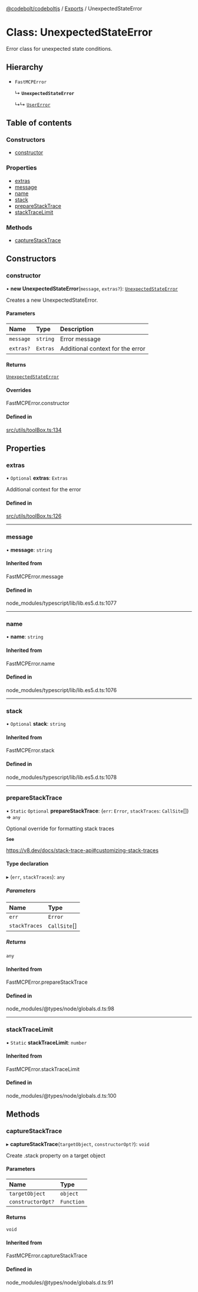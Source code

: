 [@codebolt/codeboltjs](../README.md) / [Exports](../modules.md) / UnexpectedStateError

# Class: UnexpectedStateError

Error class for unexpected state conditions.

## Hierarchy

- `FastMCPError`

  ↳ **`UnexpectedStateError`**

  ↳↳ [`UserError`](UserError.md)

## Table of contents

### Constructors

- [constructor](UnexpectedStateError.md#constructor)

### Properties

- [extras](UnexpectedStateError.md#extras)
- [message](UnexpectedStateError.md#message)
- [name](UnexpectedStateError.md#name)
- [stack](UnexpectedStateError.md#stack)
- [prepareStackTrace](UnexpectedStateError.md#preparestacktrace)
- [stackTraceLimit](UnexpectedStateError.md#stacktracelimit)

### Methods

- [captureStackTrace](UnexpectedStateError.md#capturestacktrace)

## Constructors

### constructor

• **new UnexpectedStateError**(`message`, `extras?`): [`UnexpectedStateError`](UnexpectedStateError.md)

Creates a new UnexpectedStateError.

#### Parameters

| Name | Type | Description |
| :------ | :------ | :------ |
| `message` | `string` | Error message |
| `extras?` | `Extras` | Additional context for the error |

#### Returns

[`UnexpectedStateError`](UnexpectedStateError.md)

#### Overrides

FastMCPError.constructor

#### Defined in

[src/utils/toolBox.ts:134](https://github.com/codeboltai/codeboltjs/blob/1ae9852f107cfee4a652d6d80c0a92c9344ec151/src/utils/toolBox.ts#L134)

## Properties

### extras

• `Optional` **extras**: `Extras`

Additional context for the error

#### Defined in

[src/utils/toolBox.ts:126](https://github.com/codeboltai/codeboltjs/blob/1ae9852f107cfee4a652d6d80c0a92c9344ec151/src/utils/toolBox.ts#L126)

___

### message

• **message**: `string`

#### Inherited from

FastMCPError.message

#### Defined in

node_modules/typescript/lib/lib.es5.d.ts:1077

___

### name

• **name**: `string`

#### Inherited from

FastMCPError.name

#### Defined in

node_modules/typescript/lib/lib.es5.d.ts:1076

___

### stack

• `Optional` **stack**: `string`

#### Inherited from

FastMCPError.stack

#### Defined in

node_modules/typescript/lib/lib.es5.d.ts:1078

___

### prepareStackTrace

▪ `Static` `Optional` **prepareStackTrace**: (`err`: `Error`, `stackTraces`: `CallSite`[]) => `any`

Optional override for formatting stack traces

**`See`**

https://v8.dev/docs/stack-trace-api#customizing-stack-traces

#### Type declaration

▸ (`err`, `stackTraces`): `any`

##### Parameters

| Name | Type |
| :------ | :------ |
| `err` | `Error` |
| `stackTraces` | `CallSite`[] |

##### Returns

`any`

#### Inherited from

FastMCPError.prepareStackTrace

#### Defined in

node_modules/@types/node/globals.d.ts:98

___

### stackTraceLimit

▪ `Static` **stackTraceLimit**: `number`

#### Inherited from

FastMCPError.stackTraceLimit

#### Defined in

node_modules/@types/node/globals.d.ts:100

## Methods

### captureStackTrace

▸ **captureStackTrace**(`targetObject`, `constructorOpt?`): `void`

Create .stack property on a target object

#### Parameters

| Name | Type |
| :------ | :------ |
| `targetObject` | `object` |
| `constructorOpt?` | `Function` |

#### Returns

`void`

#### Inherited from

FastMCPError.captureStackTrace

#### Defined in

node_modules/@types/node/globals.d.ts:91
